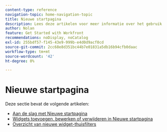 ```yaml
---
content-type: reference
navigation-topic: home-navigation-topic
title: Nieuwe startpagina
description: Lees deze artikelen voor meer informatie over het gebruik van de nieuwe startpagina in Adobe Workfront.
author: Nolan
feature: Get Started with Workfront
recommendations: noDisplay, noCatalog
exl-id: 255bdf57-f145-43e9-999b-e4d0d9acf0cd
source-git-commit: 2cc68e8d351bc44b7e01831a5db16b94cfb0daac
workflow-type: tm+mt
source-wordcount: '42'
ht-degree: 0%

---
```


# Nieuwe startpagina

Deze sectie bevat de volgende artikelen:

* [Aan de slag met Nieuwe startpagina](/help/quicksilver/workfront-basics/using-home/new-home/get-started-with-new-home.md)
* [Widgets toevoegen, bewerken of verwijderen in Nieuwe startpagina](/help/quicksilver/workfront-basics/using-home/new-home/add-edit-remove-widgets-in-new-home.md)
* [Overzicht van nieuwe widget-thuisfilters](/help/quicksilver/workfront-basics/using-home/new-home/widget-filter-overview-new-home.md)
